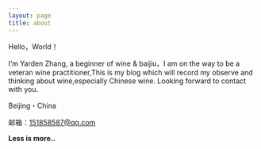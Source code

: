 ```yaml
---
layout: page
title: about
---
```


Hello，World！

I‘m Yarden Zhang, a beginner of wine & baijiu，I am on the way to be a veteran wine practitioner,This is my blog which will record my observe and thinking about wine,especially Chinese wine. Looking forward to contact with you.

Beijing・China

<p>邮箱：<a href="mailto:151858587@qq.com">151858587@qq.com</a></p>

**Less is more..**
